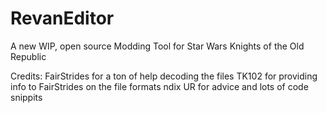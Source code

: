 # RevanEditor
A new WIP, open source Modding Tool for Star Wars Knights of the Old Republic


Credits:
FairStrides for a ton of help decoding the files
TK102 for providing info to FairStrides on the file formats
ndix UR for advice and lots of code snippits
